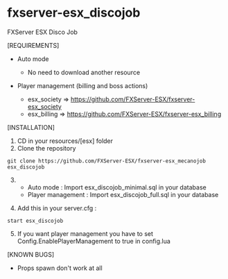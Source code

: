 # fxserver-esx_discojob

FXServer ESX Disco Job

[REQUIREMENTS]

* Auto mode
  * No need to download another resource

* Player management (billing and boss actions)
  * esx_society => https://github.com/FXServer-ESX/fxserver-esx_society
  * esx_billing => https://github.com/FXServer-ESX/fxserver-esx_billing

[INSTALLATION]

1) CD in your resources/[esx] folder
2) Clone the repository
```
git clone https://github.com/FXServer-ESX/fxserver-esx_mecanojob esx_discojob
```
3) * Auto mode : Import esx_discojob_minimal.sql in your database
   * Player management : Import esx_discojob_full.sql in your database

4) Add this in your server.cfg :

```
start esx_discojob
```
5) If you want player management you have to set Config.EnablePlayerManagement to true in config.lua

[KNOWN BUGS]

* Props spawn don't work at all
